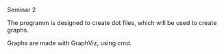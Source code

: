 Seminar 2

The programm is designed to create dot files, which will be used to create graphs.

Graphs are made with GraphViz, using cmd.
